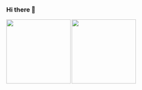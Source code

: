 ### Hi there 👋

<a href="https://github.com/take44444">
  <img align="left" height="170px" src="https://github-readme-stats.vercel.app/api?username=take44444&count_private=true&show_icons=true&theme=dracula" />
</a>
<a href="https://github.com/take44444">
  <img align="left" height="170px" src="https://github-readme-stats.vercel.app/api/top-langs/?username=take44444&layout=compact&theme=dracula&hide=html,css" />
</a>
